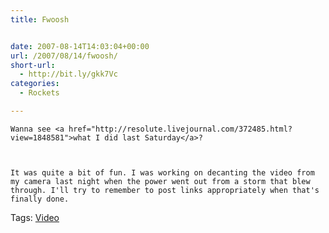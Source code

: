 ```yaml
---
title: Fwoosh


date: 2007-08-14T14:03:04+00:00
url: /2007/08/14/fwoosh/
short-url:
  - http://bit.ly/gkk7Vc
categories:
  - Rockets

---
```

<div class='microid-mailto+http:sha1:af6cc477c324142c51bf2f41b76d38da8c0d5bf8'>
  
    Wanna see <a href="http://resolute.livejournal.com/372485.html?view=1848581">what I did last Saturday</a>?
  
  
  
    It was quite a bit of fun. I was working on decanting the video from my camera last night when the power went out from a storm that blew through. I'll try to remember to post links appropriately when that's finally done.
  
</div>

<div class="st-post-tags">
  Tags: <a href="http://www.cavort.org/tag/video/" title="Video" rel="tag">Video</a><br />
</div>